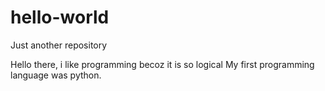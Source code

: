 # hello-world
Just another repository

Hello there, i like programming becoz it is so logical 
My first programming language was python.
